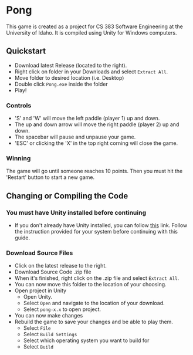 # Pong

This game is created as a project for CS 383 Software Engineering at the University of Idaho. It is compiled using Unity for Windows computers.

## Quickstart

- Download latest Release (located to the right). 
- Right click on folder in your Downloads and select `Extract All`.
- Move folder to desired location (i.e. Desktop)
- Double click `Pong.exe` inside the folder
- Play!

### Controls

- 'S' and 'W' will move the left paddle (player 1) up and down.
- The up and down arrow will move the right paddle (player 2) up and down.
- The spacebar will pause and unpause your game.
- 'ESC' or clicking the 'X' in the top right corning will close the game.

### Winning

The game will go until someone reaches 10 points. Then you must hit the 'Restart' button to start a new game.

## Changing or Compiling the Code

### You must have Unity installed before continuing

- If you don't already have Unity installed, you can follow [this](https://unity.com/download) link. Follow the instruction provided for your system before continuing with this guide.

### Download Source Files

- Click on the latest release to the right. 
- Download Source Code .zip file
- When it's finished, right click on the .zip file and select `Extract All`.
- You can now move this folder to the location of your choosing.
- Open project in Unity
  - Open Unity.
  - Select `Open` and navigate to the location of your download.
  - Select `pong-x.x` to open project.
- You can now make changes
- Rebuild the game to save your changes and be able to play them.
  - Select `File`
  - Select `Build Settings`
  - Select which operating system you want to build for
  - Select `Build`

